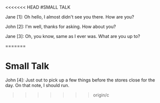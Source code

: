 <<<<<<< HEAD
#SMALL TALK

Jane [1]: Oh hello, I almost didn't see you there. How are you?

John [2]: I'm well, thanks for asking. How about you?

Jane [3]: Oh, you know, same as I ever was. What are you up to?

=======
# Small Talk

John [4]: Just out to pick up a few things before the stores close for the day. On that note, I should run.
>>>>>>> origin/c
